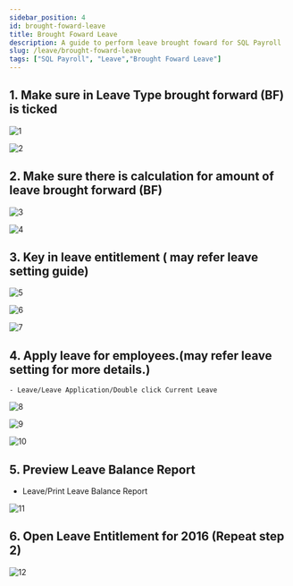 ```yaml
---
sidebar_position: 4
id: brought-foward-leave
title: Brought Foward Leave
description: A guide to perform leave brought foward for SQL Payroll
slug: /leave/brought-foward-leave
tags: ["SQL Payroll", "Leave","Brought Foward Leave"]
---
```



## 1. Make sure in Leave Type brought forward (BF) is ticked

![1](/img/leave/brought-foward-leave/1.png)

![2](/img/leave/brought-foward-leave/2.png)

## 2. Make sure there is calculation for amount of leave brought forward (BF)

![3](/img/leave/brought-foward-leave/3.png)

![4](/img/leave/brought-foward-leave/4.png)

## 3. Key in leave entitlement ( may refer leave setting guide)

![5](/img/leave/brought-foward-leave/5.png)

![6](/img/leave/brought-foward-leave/6.png)

![7](/img/leave/brought-foward-leave/7.png)

## 4. Apply leave for employees.(may refer leave setting for more details.)

    - Leave/Leave Application/Double click Current Leave

 ![8](/img/leave/brought-foward-leave/8.png)

 ![9](/img/leave/brought-foward-leave/9.png)

 ![10](/img/leave/brought-foward-leave/10.png)

## 5. Preview Leave Balance Report

- Leave/Print Leave Balance Report

![11](/img/leave/brought-foward-leave/11.png)

## 6. Open Leave Entitlement for 2016 (Repeat step 2)

![12](/img/leave/brought-foward-leave/12.png)
